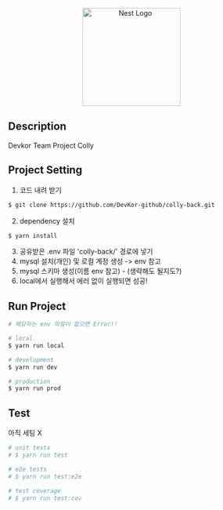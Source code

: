 <p align="center">
  <a href="http://nestjs.com/" target="blank"><img src="https://nestjs.com/img/logo-small.svg" width="200" alt="Nest Logo" /></a>
</p>

[circleci-image]: https://img.shields.io/circleci/build/github/nestjs/nest/master?token=abc123def456
[circleci-url]: https://circleci.com/gh/nestjs/nest

## Description

Devkor Team Project Colly

## Project Setting

1. 코드 내려 받기

```bash
$ git clone https://github.com/DevKor-github/colly-back.git
```

2. dependency 설치

```bash
$ yarn install
```

3. 공유받은 .env 파일 'colly-back/' 경로에 넣기
4. mysql 설치(개인) 및 로컬 계정 생성 -> env 참고
5. mysql 스키마 생성(이름 env 참고) - (생략해도 될지도?)
6. local에서 실행해서 에러 없이 실행되면 성공!

## Run Project

```bash
# 해당하는 env 파일이 없으면 Error!!

# local
$ yarn run local

# development
$ yarn run dev

# production
$ yarn run prod
```

## Test

아직 세팅 X

```bash
# unit tests
# $ yarn run test

# e2e tests
# $ yarn run test:e2e

# test coverage
# $ yarn run test:cov
```
